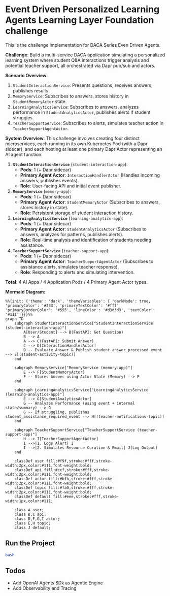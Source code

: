 # Event Driven Personalized Learning Agents Learning Layer Foundation challenge

This is the challenge implementation for DACA Series Even Driven Agents.

**Challenge**: Build a multi-service DACA application simulating a personalized learning system where student Q&A interactions trigger analysis and potential teacher support, all orchestrated via Dapr pub/sub and actors.

**Scenario Overview**:

1.  `StudentInteractionService`: Presents questions, receives answers, publishes results.
2.  `MemoryService`: Subscribes to answers, stores history in `StudentMemoryActor` state.
3.  `LearningAnalyticsService`: Subscribes to answers, analyzes performance in `StudentAnalyticsActor`, publishes alerts if student struggles.
4.  `TeacherSupportService`: Subscribes to alerts, simulates teacher action in `TeacherSupportAgentActor`.

**System Overview**: This challenge involves creating four distinct microservices, each running in its own Kubernetes Pod (with a Dapr sidecar), and each hosting at least one primary Dapr Actor representing an AI agent function:

1.  **`StudentInteractionService`** (`student-interaction-app`):
    - **Pods**: 1 (+ Dapr sidecar)
    - **Primary Agent Actor**: `InteractionHandlerActor` (Handles incoming answers, publishes events).
    - **Role**: User-facing API and initial event publisher.
2.  **`MemoryService`** (`memory-app`):
    - **Pods**: 1 (+ Dapr sidecar)
    - **Primary Agent Actor**: `StudentMemoryActor` (Subscribes to answers, stores history in state).
    - **Role**: Persistent storage of student interaction history.
3.  **`LearningAnalyticsService`** (`learning-analytics-app`):
    - **Pods**: 1 (+ Dapr sidecar)
    - **Primary Agent Actor**: `StudentAnalyticsActor` (Subscribes to answers, analyzes for patterns, publishes alerts).
    - **Role**: Real-time analysis and identification of students needing assistance.
4.  **`TeacherSupportService`** (`teacher-support-app`):
    - **Pods**: 1 (+ Dapr sidecar)
    - **Primary Agent Actor**: `TeacherSupportAgentActor` (Subscribes to assistance alerts, simulates teacher response).
    - **Role**: Responding to alerts and simulating intervention.

**Total**: 4 AI Apps / 4 Application Pods / 4 Primary Agent Actor types.

**Mermaid Diagram:**

```mermaid
%%{init: {'theme': 'dark', 'themeVariables': { 'darkMode': true, 'primaryColor': '#333', 'primaryTextColor': '#fff', 'primaryBorderColor': '#555', 'lineColor': '#d3d3d3', 'textColor': '#111' }}}%%
graph TD
    subgraph StudentInteractionService["StudentInteractionService (student-interaction-app)"]
        A[User/Student] --> B(FastAPI: Get Question)
        B --> A
        A --> C(FastAPI: Submit Answer)
        C --> D[InteractionHandlerActor]
        D -- Evaluate Answer & Publish student_answer_processed_event --> E[(student-activity-topic)]
    end

    subgraph MemoryService["MemoryService (memory-app)"]
        E --> F[StudentMemoryActor]
        F -- Stores Answer using Actor State (Memory) --> F
    end

    subgraph LearningAnalyticsService["LearningAnalyticsService (learning-analytics-app)"]
        E --> G[StudentAnalyticsActor]
        G -- Analyzes Performance (using event + internal state/summary) --> G
        G -- If struggling, publishes student_assistance_required_event --> H[(teacher-notifications-topic)]
    end

    subgraph TeacherSupportService["TeacherSupportService (teacher-support-app)"]
        H --> I[TeacherSupportAgentActor]
        I -->|1. Logs Alert| I
        I -->|2. Simulates Resource Curation & Email| J[Log Output]
    end

    classDef user fill:#f9f,stroke:#fff,stroke-width:2px,color:#111,font-weight:bold;
    classDef api fill:#ccf,stroke:#fff,stroke-width:2px,color:#111,font-weight:bold;
    classDef actor fill:#bfb,stroke:#fff,stroke-width:2px,color:#111,font-weight:bold;
    classDef topic fill:#fa0,stroke:#fff,stroke-width:2px,color:#111,font-weight:bold;
    classDef default fill:#eee,stroke:#fff,stroke-width:1px,color:#111;

    class A user;
    class B,C api;
    class D,F,G,I actor;
    class E,H topic;
    class J default;
```

## Run the Project

```bash
bash
```

## Todos
- Add OpenAI Agents SDk as Agentic Engine
- Add Observability and Tracing